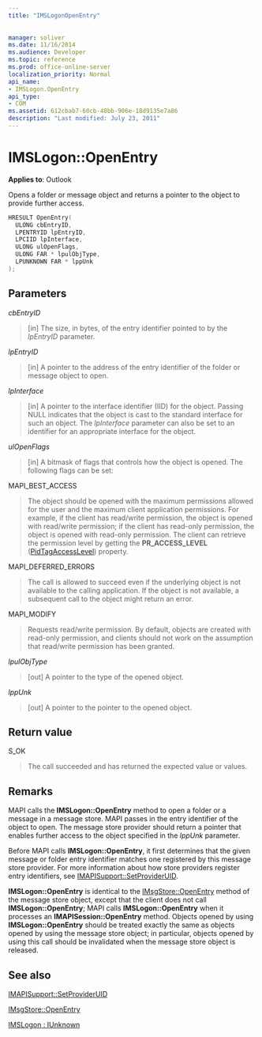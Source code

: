 ```yaml
---
title: "IMSLogonOpenEntry"
 
 
manager: soliver
ms.date: 11/16/2014
ms.audience: Developer
ms.topic: reference
ms.prod: office-online-server
localization_priority: Normal
api_name:
- IMSLogon.OpenEntry
api_type:
- COM
ms.assetid: 612cbab7-60cb-48bb-906e-18d9135e7a86
description: "Last modified: July 23, 2011"
---
```


# IMSLogon::OpenEntry

  
  
**Applies to**: Outlook 
  
Opens a folder or message object and returns a pointer to the object to provide further access. 
  
```cpp
HRESULT OpenEntry(
  ULONG cbEntryID,
  LPENTRYID lpEntryID,
  LPCIID lpInterface,
  ULONG ulOpenFlags,
  ULONG FAR * lpulObjType,
  LPUNKNOWN FAR * lppUnk
);
```

## Parameters

 _cbEntryID_
  
> [in] The size, in bytes, of the entry identifier pointed to by the  _lpEntryID_ parameter. 
    
 _lpEntryID_
  
> [in] A pointer to the address of the entry identifier of the folder or message object to open. 
    
 _lpInterface_
  
> [in] A pointer to the interface identifier (IID) for the object. Passing NULL indicates that the object is cast to the standard interface for such an object. The  _lpInterface_ parameter can also be set to an identifier for an appropriate interface for the object. 
    
 _ulOpenFlags_
  
> [in] A bitmask of flags that controls how the object is opened. The following flags can be set:
    
MAPI_BEST_ACCESS 
  
> The object should be opened with the maximum permissions allowed for the user and the maximum client application permissions. For example, if the client has read/write permission, the object is opened with read/write permission; if the client has read-only permission, the object is opened with read-only permission. The client can retrieve the permission level by getting the **PR_ACCESS_LEVEL** ([PidTagAccessLevel](pidtagaccesslevel-canonical-property.md)) property.
    
MAPI_DEFERRED_ERRORS 
  
> The call is allowed to succeed even if the underlying object is not available to the calling application. If the object is not available, a subsequent call to the object might return an error.
    
MAPI_MODIFY 
  
> Requests read/write permission. By default, objects are created with read-only permission, and clients should not work on the assumption that read/write permission has been granted. 
    
 _lpulObjType_
  
> [out] A pointer to the type of the opened object.
    
 _lppUnk_
  
> [out] A pointer to the pointer to the opened object.
    
## Return value

S_OK 
  
> The call succeeded and has returned the expected value or values.
    
## Remarks

MAPI calls the **IMSLogon::OpenEntry** method to open a folder or a message in a message store. MAPI passes in the entry identifier of the object to open. The message store provider should return a pointer that enables further access to the object specified in the  _lppUnk_ parameter. 
  
Before MAPI calls **IMSLogon::OpenEntry**, it first determines that the given message or folder entry identifier matches one registered by this message store provider. For more information about how store providers register entry identifiers, see [IMAPISupport::SetProviderUID](imapisupport-setprovideruid.md).
  
 **IMSLogon::OpenEntry** is identical to the [IMsgStore::OpenEntry](imsgstore-openentry.md) method of the message store object, except that the client does not call **IMSLogon::OpenEntry**; MAPI calls **IMSLogon::OpenEntry** when it processes an **IMAPISession::OpenEntry** method. Objects opened by using **IMSLogon::OpenEntry** should be treated exactly the same as objects opened by using the message store object; in particular, objects opened by using this call should be invalidated when the message store object is released. 
  
## See also



[IMAPISupport::SetProviderUID](imapisupport-setprovideruid.md)
  
[IMsgStore::OpenEntry](imsgstore-openentry.md)
  
[IMSLogon : IUnknown](imslogoniunknown.md)

